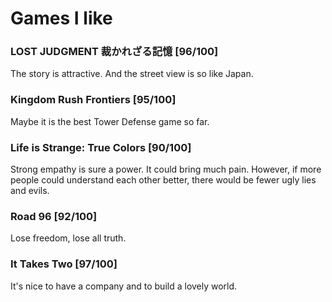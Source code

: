# Games I like

### LOST JUDGMENT 裁かれざる記憶 \[96/100\]

The story is attractive. And the street view is so like Japan.

### Kingdom Rush Frontiers \[95/100\]

Maybe it is the best Tower Defense game so far.

### Life is Strange: True Colors \[90/100\]

Strong empathy is sure a power. It could bring much pain. However, if more people could understand each other better, there would be fewer ugly lies and evils.

### Road 96 \[92/100\]

Lose freedom, lose all truth.

### It Takes Two \[97/100\]

It's nice to have a company and to build a lovely world.

